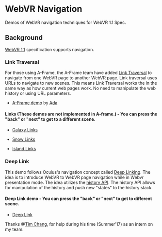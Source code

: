 # WebVR Navigation

Demos of WebVR navigation techniques for WebVR 1.1 Spec. 

## Background

[WebVR 1.1](https://immersive-web.github.io/webvr/spec/1.1/#interface-vrdisplayeventreason) specification supports navigation. 

### Link Traversal

For those using A-Frame, the A-Frame team have added [Link Traversal](https://aframe.io/blog/aframe-v0.6.0/) to navigate from one WebVR page to another WebVR page. Link traversal uses URLs to navigate to new scenes. This means Link Traversal works the in the same way as how current web pages work. No need to manipulate the web history or using URL parameters.

 * [A-Frame demo](https://ada-a-frame.glitch.me/link-traversal.html) by [Ada](https://github.com/AdaRoseCannon)

#### Links (These demos are not implemented in A-frame.) - You can press the "back" or "next" to get to a different scene.

 * [Galaxy Links](https://samsunginter.net/WebVR-navigation-demos/links-galaxy.html)

 * [Snow Links](https://samsunginter.net/WebVR-navigation-demos/links-snow.html)

 * [Island Links](https://samsunginter.net/WebVR-navigation-demos/links-island.html)


### Deep Link

 This demo follows Oculus's navigation concept called [Deep Linking](https://developer.oculus.com/documentation/vrweb/latest/concepts/carmel-navigation/). The idea is to introduce WebVR to WebVR page navigation while in Webvr presentation mode. The idea utilizes the [history API](https://developer.mozilla.org/en-US/docs/Web/API/History_API). The history API allows for manipulation of the history and push new "states" to the history stack.

#### Deep Link demo - You can press the "back" or "next" to get to different scene.

 * [Deep Link](https://samsunginter.net/WebVR-navigation-demos/deep-link.html)

Thanks @[Tim Chang](https://github.com/timchang514), for help during his time (Summer'17) as an intern on my team.